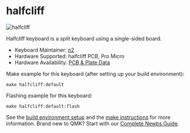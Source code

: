 # halfcliff

![halfcliff](https://user-images.githubusercontent.com/54104281/125184713-0b096b00-e25b-11eb-8237-5f4d2a286bc4.jpg)

Halfcliff keyboard is a split keyboard using a single-sided board.

* Keyboard Maintainer: [n2](https://github.com/N2-Sumikko)
* Hardware Supported:  halfcliff PCB, Pro Micro
* Hardware Availability: [PCB & Plate Data](https://github.com/N2-Sumikko/HalfCliff.git)

Make example for this keyboard (after setting up your build environment):

    make halfcliff:default

Flashing example for this keyboard:

    make halfcliff:default:flash

See the [build environment setup](https://docs.qmk.fm/#/getting_started_build_tools) and the [make instructions](https://docs.qmk.fm/#/getting_started_make_guide) for more information. Brand new to QMK? Start with our [Complete Newbs Guide](https://docs.qmk.fm/#/newbs).
